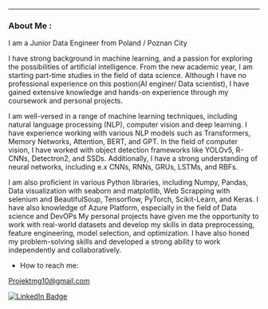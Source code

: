 
---

###  About Me :

I am a Junior Data Engineer from Poland / Poznan City

I have strong background in machine learning, and a passion for exploring the possibilities of artificial intelligence. From the new academic year, I am starting part-time studies in the field of data science. Although I have no professional experience on this postion(AI enginer/ Data scientist), I have gained extensive knowledge and hands-on experience through my coursework and personal projects.

I am well-versed in a range of machine learning techniques, including natural language processing (NLP), computer vision and deep learning. I have experience working with various NLP models such as Transformers, Memory Networks, Attention, BERT, and GPT. In the field of computer vision, I have worked with object detection frameworks like YOLOv5, R-CNNs, Detectron2, and SSDs. Additionally, I have a strong understanding of neural networks, including e.x CNNs, RNNs, GRUs, LSTMs, and RBFs.

I am also proficient in various Python libraries, including Numpy, Pandas, Data visualization with seaborn and matplotlib, Web Scrapping with selenium and BeautifulSoup, Tensorflow, PyTorch, Scikit-Learn, and Keras. I have also knowledge of Azure Platform, especially in the field of Data science and DevOPs
My personal projects have given me the opportunity to work with real-world datasets and develop my skills in data preprocessing, feature engineering, model selection, and optimization. I have also honed my problem-solving skills and developed a strong ability to work independently and collaboratively.
- How to reach me:

Projektmg10@gmail.com

<div id="badges">
  
  <a href="https://www.linkedin.com/in/maciej-grabarczyk-867991253/">
    <img src="https://img.shields.io/badge/LinkedIn-blue?style=for-the-badge&logo=linkedin&logoColor=white" alt="LinkedIn Badge"/>
  </a>
 
</div>







<!--
**ProjectXMG999/ProjectXMG999** is a ✨ _special_ ✨ repository because its `README.md` (this file) appears on your GitHub profile.

Here are some ideas to get you started:

- 🔭 I’m currently working on ...
- 🌱 I’m currently learning ...
- 👯 I’m looking to collaborate on ...
- 🤔 I’m looking for help with ...
- 💬 Ask me about ...
- 📫 How to reach me: ...
- 😄 Pronouns: ...
- ⚡ Fun fact: ...
-->
